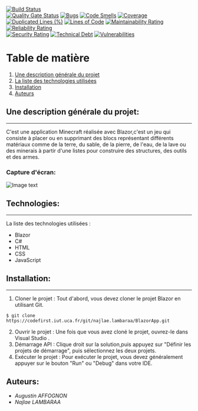 [![Build Status](https://codefirst.iut.uca.fr/api/badges/najlae.lambaraa/BlazorApp/status.svg)](https://codefirst.iut.uca.fr/najlae.lambaraa/BlazorApp)  
[![Quality Gate Status](https://codefirst.iut.uca.fr/sonar/api/project_badges/measure?project=BlazorApp&metric=alert_status)](https://codefirst.iut.uca.fr/sonar/dashboard?id=BlazorApp)
[![Bugs](https://codefirst.iut.uca.fr/sonar/api/project_badges/measure?project=BlazorApp&metric=bugs)](https://codefirst.iut.uca.fr/sonar/dashboard?id=BlazorApp)
[![Code Smells](https://codefirst.iut.uca.fr/sonar/api/project_badges/measure?project=BlazorApp&metric=code_smells)](https://codefirst.iut.uca.fr/sonar/dashboard?id=BlazorApp) 
[![Coverage](https://codefirst.iut.uca.fr/sonar/api/project_badges/measure?project=BlazorApp&metric=coverage)](https://codefirst.iut.uca.fr/sonar/dashboard?id=BlazorApp)  
[![Duplicated Lines (%)](https://codefirst.iut.uca.fr/sonar/api/project_badges/measure?project=BlazorApp&metric=duplicated_lines_density)](https://codefirst.iut.uca.fr/sonar/dashboard?id=BlazorApp)
[![Lines of Code](https://codefirst.iut.uca.fr/sonar/api/project_badges/measure?project=BlazorApp&metric=ncloc)](https://codefirst.iut.uca.fr/sonar/dashboard?id=BlazorApp)
[![Maintainability Rating](https://codefirst.iut.uca.fr/sonar/api/project_badges/measure?project=BlazorApp&metric=sqale_rating)](https://codefirst.iut.uca.fr/sonar/dashboard?id=BlazorApp)
[![Reliability Rating](https://codefirst.iut.uca.fr/sonar/api/project_badges/measure?project=BlazorApp&metric=reliability_rating)](https://codefirst.iut.uca.fr/sonar/dashboard?id=BlazorApp)  
[![Security Rating](https://codefirst.iut.uca.fr/sonar/api/project_badges/measure?project=BlazorApp&metric=security_rating)](https://codefirst.iut.uca.fr/sonar/dashboard?id=BlazorApp)
[![Technical Debt](https://codefirst.iut.uca.fr/sonar/api/project_badges/measure?project=BlazorApp&metric=sqale_index)](https://codefirst.iut.uca.fr/sonar/dashboard?id=BlazorApp)
[![Vulnerabilities](https://codefirst.iut.uca.fr/sonar/api/project_badges/measure?project=BlazorApp&metric=vulnerabilities)](https://codefirst.iut.uca.fr/sonar/dashboard?id=BlazorApp)  

 
# Table de matière 
1. [Une description générale du projet](#Une-description-générale-du-projet)
2. [La liste des technologies utilisées](#technologies)
3. [Installation](#installation)
3. [Auteurs](#auteurs)

## Une description générale du projet:
***
C'est une application Minecraft réalisée avec Blazor,c'est un jeu qui consiste à placer ou en supprimant des blocs représentant différents matériaux comme de la terre, du sable, de la pierre, de l'eau, de la lave ou des minerais à partir d'une listes pour construire des structures, des outils et des armes.
### Capture d'écran:
![Image text](https://www.united-internet.de/fileadmin/user_upload/Brands/Downloads/Logo_IONOS_by.jpg)
## Technologies:
***
La liste des technologies utilisées :
* Blazor
* C#
* HTML
* CSS
* JavaScript

## Installation:
***
1.  Cloner le projet : Tout d'abord, vous devez cloner le projet Blazor en utilisant Git.
```
$ git clone https://codefirst.iut.uca.fr/git/najlae.lambaraa/BlazorApp.git

```
2. Ouvrir le projet : Une fois que vous avez cloné le projet, ouvrez-le dans Visual Studio .
3. Démarrage API : Clique droit sur la solution,puis appuyez sur "Définir les projets de démarrage", puis sélectionnez les deux projets.
4. Exécuter le projet : Pour exécuter le projet, vous devez généralement appuyer sur le bouton "Run" ou "Debug" dans votre IDE. 
## Auteurs:
* *Augustin AFFOGNON* 
* *Najlae LAMBARAA*
